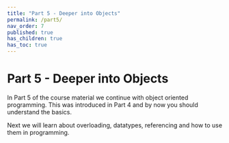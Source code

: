 ```yaml
---
title: "Part 5 - Deeper into Objects"
permalink: /part5/
nav_order: 7
published: true
has_children: true
has_toc: true
---
```


# Part 5 - Deeper into Objects

In Part 5 of the course material we continue with object oriented programming. This was introduced in Part 4 and by now you should understand the basics. 

Next we will learn about overloading, datatypes, referencing and how to use them in programming.

